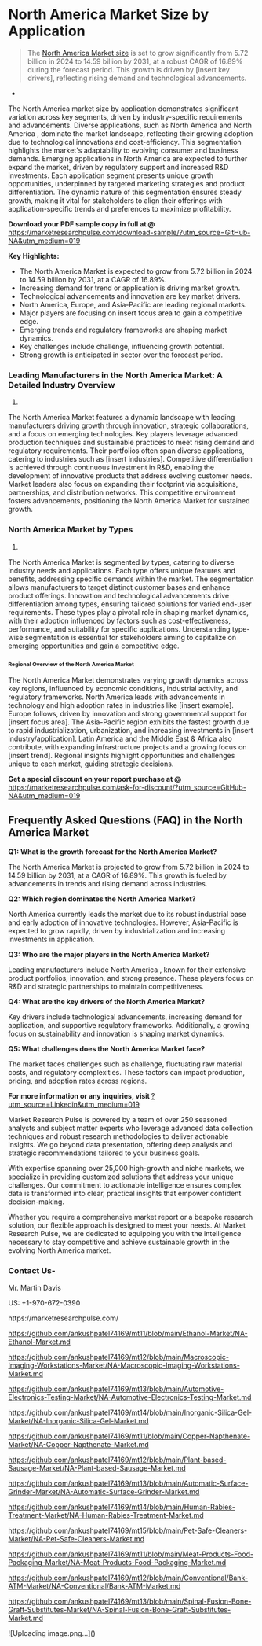 <h1>North America  Market&nbsp;Size by Application</h1><blockquote><p>The <a href="https://marketresearchpulse.com/download-sample/?utm_source=GitHub-NA&amp;utm_medium=019">North America  Market size</a> is set to grow significantly from 5.72 billion in 2024 to 14.59 billion by 2031, at a robust CAGR of 16.89% during the forecast period. This growth is driven by [insert key drivers], reflecting rising demand and technological advancements.</p></blockquote><ul><li></li></ul><p>The North America  market size by application demonstrates significant variation across key segments, driven by industry-specific requirements and advancements. Diverse applications, such as North America  and North America , dominate the market landscape, reflecting their growing adoption due to technological innovations and cost-efficiency. This segmentation highlights the market's adaptability to evolving consumer and business demands. Emerging applications in North America  are expected to further expand the market, driven by regulatory support and increased R&D investments. Each application segment presents unique growth opportunities, underpinned by targeted marketing strategies and product differentiation. The dynamic nature of this segmentation ensures steady growth, making it vital for stakeholders to align their offerings with application-specific trends and preferences to maximize profitability.</p><p><strong>Download your PDF sample copy in full at @ </strong><a href="https://marketresearchpulse.com/download-sample/?utm_source=GitHub-NA&amp;utm_medium=019">https://marketresearchpulse.com/download-sample/?utm_source=GitHub-NA&amp;utm_medium=019</a></p><p><strong>Key Highlights: </strong></p><ul><li>The North America  Market is expected to grow from 5.72 billion in 2024 to 14.59 billion by 2031, at a CAGR of 16.89%.</li><li>Increasing demand for trend or application is driving market growth.</li><li>Technological advancements and innovation are key market drivers.</li><li>North America, Europe, and Asia-Pacific are leading regional markets.</li><li>Major players are focusing on insert focus area to gain a competitive edge.</li><li>Emerging trends and regulatory frameworks are shaping market dynamics.</li><li>Key challenges include challenge, influencing growth potential.</li><li>Strong growth is anticipated in sector over the forecast period.</li></ul><h3>Leading Manufacturers in the North America  Market: A Detailed Industry Overview</h3><ol><li></li></ol><div class="flex max-w-full flex-col flex-grow"><div class="min-h-8 text-message flex w-full flex-col items-end gap-2 whitespace-normal break-words [.text-message+&amp;]:mt-5" dir="auto" data-message-author-role="assistant" data-message-id="fd8432e4-4910-450d-b182-61b7bfb0a01f" data-message-model-slug="gpt-4o"><div class="flex w-full flex-col gap-1 empty:hidden first:pt-[3px]"><div class="markdown prose w-full break-words dark:prose-invert light"><p>The North America  Market features a dynamic landscape with leading manufacturers driving growth through innovation, strategic collaborations, and a focus on emerging technologies. Key players leverage advanced production techniques and sustainable practices to meet rising demand and regulatory requirements. Their portfolios often span diverse applications, catering to industries such as [insert industries]. Competitive differentiation is achieved through continuous investment in R&amp;D, enabling the development of innovative products that address evolving customer needs. Market leaders also focus on expanding their footprint via acquisitions, partnerships, and distribution networks. This competitive environment fosters advancements, positioning the North America  Market for sustained growth.</p></div></div></div></div><h3>North America  Market by Types</h3><ol><li></li></ol><div class="flex max-w-full flex-col flex-grow"><div class="min-h-8 text-message flex w-full flex-col items-end gap-2 whitespace-normal break-words [.text-message+&amp;]:mt-5" dir="auto" data-message-author-role="assistant" data-message-id="084470be-0bb7-4664-bddf-5156b4f41249" data-message-model-slug="gpt-4o-mini"><div class="flex w-full flex-col gap-1 empty:hidden first:pt-[3px]"><div class="markdown prose w-full break-words dark:prose-invert light"><p>The North America  Market is segmented by types, catering to diverse industry needs and applications. Each type offers unique features and benefits, addressing specific demands within the market. The segmentation allows manufacturers to target distinct customer bases and enhance product offerings. Innovation and technological advancements drive differentiation among types, ensuring tailored solutions for varied end-user requirements. These types play a pivotal role in shaping market dynamics, with their adoption influenced by factors such as cost-effectiveness, performance, and suitability for specific applications. Understanding type-wise segmentation is essential for stakeholders aiming to capitalize on emerging opportunities and gain a competitive edge.</p></div></div></div></div><h3><span style="font-size: 11px;">Regional Overview of the North America  Market</span></h3><div class="flex max-w-full flex-col flex-grow"><div class="min-h-8 text-message flex w-full flex-col items-end gap-2 whitespace-normal break-words [.text-message+&amp;]:mt-5" dir="auto" data-message-author-role="assistant" data-message-id="e9038762-ce64-4e30-91c9-9bd413514231" data-message-model-slug="gpt-4o-mini"><div class="flex w-full flex-col gap-1 empty:hidden first:pt-[3px]"><div class="markdown prose w-full break-words dark:prose-invert light"><p>The North America  Market demonstrates varying growth dynamics across key regions, influenced by economic conditions, industrial activity, and regulatory frameworks. North America leads with advancements in technology and high adoption rates in industries like [insert example]. Europe follows, driven by innovation and strong governmental support for [insert focus area]. The Asia-Pacific region exhibits the fastest growth due to rapid industrialization, urbanization, and increasing investments in [insert industry/application]. Latin America and the Middle East &amp; Africa also contribute, with expanding infrastructure projects and a growing focus on [insert trend]. Regional insights highlight opportunities and challenges unique to each market, guiding strategic decisions.</p></div></div></div></div><p><strong>Get a special discount on your report purchase at @ </strong><a href="https://marketresearchpulse.com/ask-for-discount/?utm_source=GitHub-NA&amp;utm_medium=019">https://marketresearchpulse.com/ask-for-discount/?utm_source=GitHub-NA&amp;utm_medium=019</a></p><h2>Frequently Asked Questions (FAQ) in the North America  Market</h2><p><strong>Q1: What is the growth forecast for the North America  Market?</strong></p><p>The North America  Market is projected to grow from 5.72 billion in 2024 to 14.59 billion by 2031, at a CAGR of 16.89%. This growth is fueled by advancements in trends and rising demand across industries.</p><p><strong>Q2: Which region dominates the North America  Market?</strong></p><p>North America currently leads the market due to its robust industrial base and early adoption of innovative technologies. However, Asia-Pacific is expected to grow rapidly, driven by industrialization and increasing investments in application.</p><p><strong>Q3: Who are the major players in the North America  Market?</strong></p><p>Leading manufacturers include North America , known for their extensive product portfolios, innovation, and strong presence. These players focus on R&amp;D and strategic partnerships to maintain competitiveness.</p><p><strong>Q4: What are the key drivers of the North America  Market?</strong></p><p>Key drivers include technological advancements, increasing demand for application, and supportive regulatory frameworks. Additionally, a growing focus on sustainability and innovation is shaping market dynamics.</p><p><strong>Q5: What challenges does the North America  Market face?</strong></p><p>The market faces challenges such as challenge, fluctuating raw material costs, and regulatory complexities. These factors can impact production, pricing, and adoption rates across regions.</p><p><strong>For more information or any inquiries, visit&nbsp;</strong><a href="?utm_source=Linkedin&utm_medium=019">?utm_source=Linkedin&utm_medium=019</a></p><p>Market Research Pulse is powered by a team of over 250 seasoned analysts and subject matter experts who leverage advanced data collection techniques and robust research methodologies to deliver actionable insights. We go beyond data presentation, offering deep analysis and strategic recommendations tailored to your business goals.</p><p>With expertise spanning over 25,000 high-growth and niche markets, we specialize in providing customized solutions that address your unique challenges. Our commitment to actionable intelligence ensures complex data is transformed into clear, practical insights that empower confident decision-making.</p><p>Whether you require a comprehensive market report or a bespoke research solution, our flexible approach is designed to meet your needs. At Market Research Pulse, we are dedicated to equipping you with the intelligence necessary to stay competitive and achieve sustainable growth in the evolving North America  market.</p><h3><strong>Contact Us-</strong></h3><p>Mr. Martin Davis</p><p>US: +1-970-672-0390</p><p>https://marketresearchpulse.com/</p><p><a href="https://github.com/ankushpatel74169/mt11/blob/main/Ethanol-Market/NA-Ethanol-Market.md">https://github.com/ankushpatel74169/mt11/blob/main/Ethanol-Market/NA-Ethanol-Market.md</a></p><p><a href="https://github.com/ankushpatel74169/mt12/blob/main/Macroscopic-Imaging-Workstations-Market/NA-Macroscopic-Imaging-Workstations-Market.md">https://github.com/ankushpatel74169/mt12/blob/main/Macroscopic-Imaging-Workstations-Market/NA-Macroscopic-Imaging-Workstations-Market.md</a></p><p><a href="https://github.com/ankushpatel74169/mt13/blob/main/Automotive-Electronics-Testing-Market/NA-Automotive-Electronics-Testing-Market.md">https://github.com/ankushpatel74169/mt13/blob/main/Automotive-Electronics-Testing-Market/NA-Automotive-Electronics-Testing-Market.md</a></p><p><a href="https://github.com/ankushpatel74169/mt14/blob/main/Inorganic-Silica-Gel-Market/NA-Inorganic-Silica-Gel-Market.md">https://github.com/ankushpatel74169/mt14/blob/main/Inorganic-Silica-Gel-Market/NA-Inorganic-Silica-Gel-Market.md</a></p><p><a href="https://github.com/ankushpatel74169/mt11/blob/main/Copper-Napthenate-Market/NA-Copper-Napthenate-Market.md">https://github.com/ankushpatel74169/mt11/blob/main/Copper-Napthenate-Market/NA-Copper-Napthenate-Market.md</a></p><p><a href="https://github.com/ankushpatel74169/mt12/blob/main/Plant-based-Sausage-Market/NA-Plant-based-Sausage-Market.md">https://github.com/ankushpatel74169/mt12/blob/main/Plant-based-Sausage-Market/NA-Plant-based-Sausage-Market.md</a></p><p><a href="https://github.com/ankushpatel74169/mt13/blob/main/Automatic-Surface-Grinder-Market/NA-Automatic-Surface-Grinder-Market.md">https://github.com/ankushpatel74169/mt13/blob/main/Automatic-Surface-Grinder-Market/NA-Automatic-Surface-Grinder-Market.md</a></p><p><a href="https://github.com/ankushpatel74169/mt14/blob/main/Human-Rabies-Treatment-Market/NA-Human-Rabies-Treatment-Market.md">https://github.com/ankushpatel74169/mt14/blob/main/Human-Rabies-Treatment-Market/NA-Human-Rabies-Treatment-Market.md</a></p><p><a href="https://github.com/ankushpatel74169/mt15/blob/main/Pet-Safe-Cleaners-Market/NA-Pet-Safe-Cleaners-Market.md">https://github.com/ankushpatel74169/mt15/blob/main/Pet-Safe-Cleaners-Market/NA-Pet-Safe-Cleaners-Market.md</a></p><p><a href="https://github.com/ankushpatel74169/mt11/blob/main/Meat-Products-Food-Packaging-Market/NA-Meat-Products-Food-Packaging-Market.md">https://github.com/ankushpatel74169/mt11/blob/main/Meat-Products-Food-Packaging-Market/NA-Meat-Products-Food-Packaging-Market.md</a></p><p><a href="https://github.com/ankushpatel74169/mt12/blob/main/Conventional/Bank-ATM-Market/NA-Conventional/Bank-ATM-Market.md">https://github.com/ankushpatel74169/mt12/blob/main/Conventional/Bank-ATM-Market/NA-Conventional/Bank-ATM-Market.md</a></p><p><a href="https://github.com/ankushpatel74169/mt13/blob/main/Spinal-Fusion-Bone-Graft-Substitutes-Market/NA-Spinal-Fusion-Bone-Graft-Substitutes-Market.md">https://github.com/ankushpatel74169/mt13/blob/main/Spinal-Fusion-Bone-Graft-Substitutes-Market/NA-Spinal-Fusion-Bone-Graft-Substitutes-Market.md</a></p>
![Uploading image.png…]()
